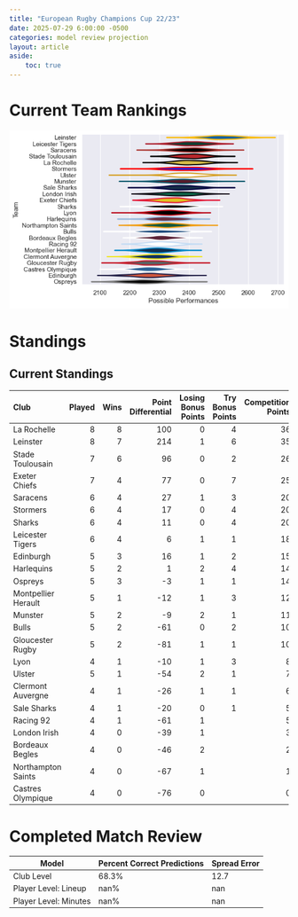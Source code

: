 ```yaml
---  
title: "European Rugby Champions Cup 22/23"  
date: 2025-07-29 6:00:00 -0500  
categories: model review projection  
layout: article  
aside:  
    toc: true  
---
```

# Current Team Rankings


![Club Rankings](plots/rankings_European_Rugby_Champions_Cup_2223.png)
# Standings

## Current Standings


| Club                |   Played |   Wins |   Point Differential |   Losing Bonus Points |   Try Bonus Points |   Competition Points |
|:--------------------|---------:|-------:|---------------------:|----------------------:|-------------------:|---------------------:|
| La Rochelle         |        8 |      8 |                  100 |                     0 |                  4 |                   36 |
| Leinster            |        8 |      7 |                  214 |                     1 |                  6 |                   35 |
| Stade Toulousain    |        7 |      6 |                   96 |                     0 |                  2 |                   26 |
| Exeter Chiefs       |        7 |      4 |                   77 |                     0 |                  7 |                   25 |
| Saracens            |        6 |      4 |                   27 |                     1 |                  3 |                   20 |
| Stormers            |        6 |      4 |                   17 |                     0 |                  4 |                   20 |
| Sharks              |        6 |      4 |                   11 |                     0 |                  4 |                   20 |
| Leicester Tigers    |        6 |      4 |                    6 |                     1 |                  1 |                   18 |
| Edinburgh           |        5 |      3 |                   16 |                     1 |                  2 |                   15 |
| Harlequins          |        5 |      2 |                    1 |                     2 |                  4 |                   14 |
| Ospreys             |        5 |      3 |                   -3 |                     1 |                  1 |                   14 |
| Montpellier Herault |        5 |      1 |                  -12 |                     1 |                  3 |                   12 |
| Munster             |        5 |      2 |                   -9 |                     2 |                  1 |                   11 |
| Bulls               |        5 |      2 |                  -61 |                     0 |                  2 |                   10 |
| Gloucester Rugby    |        5 |      2 |                  -81 |                     1 |                  1 |                   10 |
| Lyon                |        4 |      1 |                  -10 |                     1 |                  3 |                    8 |
| Ulster              |        5 |      1 |                  -54 |                     2 |                  1 |                    7 |
| Clermont Auvergne   |        4 |      1 |                  -26 |                     1 |                  1 |                    6 |
| Sale Sharks         |        4 |      1 |                  -20 |                     0 |                  1 |                    5 |
| Racing 92           |        4 |      1 |                  -61 |                     1 |                    |                    5 |
| London Irish        |        4 |      0 |                  -39 |                     1 |                    |                    3 |
| Bordeaux Begles     |        4 |      0 |                  -46 |                     2 |                    |                    2 |
| Northampton Saints  |        4 |      0 |                  -67 |                     1 |                    |                    1 |
| Castres Olympique   |        4 |      0 |                  -76 |                     0 |                    |                    0 |



# Completed Match Review


| Model | Percent Correct Predictions | Spread Error |
| ------ | ------ | ------ |
| Club Level | 68.3% | 12.7 |
| Player Level: Lineup | nan% | nan |
| Player Level: Minutes | nan% | nan |

